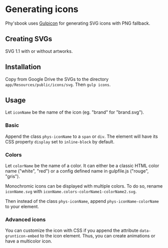 # Generating icons #
Phy'sbook uses [Gulpicon](https://github.com/filamentgroup/gulpicon) for generating SVG icons with PNG fallback.

## Creating SVGs ##
SVG 1.1 with or without artworks. 

## Installation ##
Copy from Google Drive the SVGs to the directory `app/Resources/public/icons/svg`.
Then `gulp icons`.

## Usage ##
Let `iconName` be the name of the icon (eg. "brand" for "brand.svg").

### Basic ###
Append the class `phys-iconName` to a `span` or `div`. The element will have its CSS property `display` set to `inline-block` by default.

### Colors ###
Let `colorName` be the name of a color. It can either be a classic HTML color name ("white", "red") or a config defined name in gulpfile.js ("rouge", "gris").

Monochromic icons can be displayed with multiple colors. To do so, rename `iconName.svg` with `iconName.colors-colorName1-colorName2.svg`.

Then instead of the class `phys-iconName`, append `phys-iconName-colorName` to your element.

### Advanced icons ###
You can customize the icon with CSS if you append the attribute `data-grunticon-embed` to the icon element.
Thus, you can create animations or have a multicolor icon.

